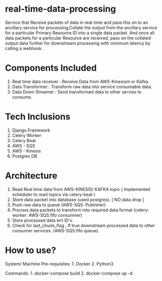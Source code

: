 # real-time-data-processing
Service that Receive packets of data in real-time and pass this on to an ancillary service for processing,Collate the output from the ancillary service for a particular Primary Resource ID into a single data packet. And once all data packets for a particular Resource are received, pass on the collated output data further for downstream processing with minimum latency by calling a webhook.


# Components Included
  1. Real time data receiver : Receive Data from AWS-Kinesism or Kafka.
  2. Data Transformer : Transform raw data into service consumable data.
  3. Data Down Streamer : Send transformed data to other servies to consume.

# Tech Inclusions

  1. Django Framework
  2. Celery Worker 
  3. Celery Beat
  4. AWS - SQS
  5. AWS - Kinesis
  6. Postgres DB
  
# Architecture
  
  1. Read Real time data from AWS-KINESIS/ KAFKA topic ( Implemented scheduler to read topics via celery-beat )
  2. Store data packet into database (used postgres). [ NO data drop ]
  3. Push raw data to queue (AWS-SQS: Publisher)
  4. Process data packets to transform into required data format (celery-worker: AWS-SQS.fifo consumner)
  5. Store processed data wrt ID's.
  6. Check for last_chunk_flag , If true downstream processed data to other consumer services. (AWS-SQS.fifo queue).

# How to use?

  System/ Machine Pre-requisites:
    1. Docker
    2. Python3
    
  Commands:
    1. docker-compose build
    2. docker-compose up -d
    
